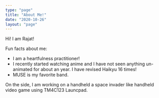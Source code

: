 ```yaml
---
type: "page"
title: "About Me!"
date: "2020-10-26"
layout: "page"
---
```


Hi! I am Rajat! 

Fun facts about me:

  * I am a heartfulness practitioner!
  * I recently started watching anime and I have not seen anything un-animated for about an year. I have revised Haikyu 16 times!
  * MUSE is my favorite band.

On the side, I am working on a handheld a space invader like handheld video game using TM4C123 Launcpad.
